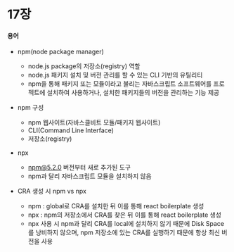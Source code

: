 # 17장

#### 용어
- npm(node package manager)
    - node.js package의 저장소(registry) 역할 
    - node.js 패키지 설치 및 버전 관리를 할 수 있는 CLI 기반의 유틸리티 
    - npm을 통해 패키지 또는 모듈이라고 불리는 자바스크립트 소프트웨어를 프로젝트에 설치하여 사용하거나, 설치한 패키지들의 버전을 관리하는 기능 제공 

- npm 구성 
    - npm 웹사이트(자바스클비트 모듈/패키지 웹사이트)
    - CLI(Command Line Interface) 
    - 저장소(registry)

- npx 
    - npm@5.2.0 버전부터 새로 추가된 도구
    - npm과 달리 자바스크립트 모듈을 설치하지 않음 

- CRA 생성 시 npm vs npx 
    - npm : global로 CRA를 설치한 뒤 이를 통해 react boilerplate 생성 
    - npx : npm의 저장소에서 CRA를 찾은 뒤 이를 통해 react boilerplate 생성
    - npx 사용 시 npm과 달리 CRA를 local에 설치하지 않기 때문에 Disk Space를 낭비하지 않으며, npm 저장소에 있는 CRA를 실행하기 때문에 항상 최신 버전을 사용